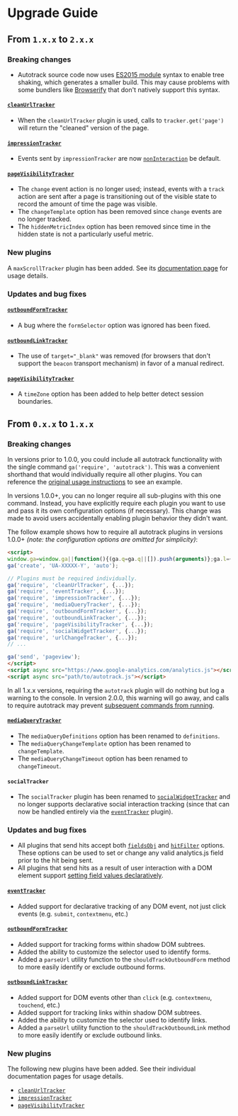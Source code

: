# Upgrade Guide

## From `1.x.x` to `2.x.x`

### Breaking changes

- Autotrack source code now uses [ES2015 module](https://developer.mozilla.org/en-US/docs/Web/JavaScript/Reference/Statements/import) syntax to enable tree shaking, which generates a smaller build. This may cause problems with some bundlers like [Browserify](http://browserify.org/) that don't natively support this syntax.

#### [`cleanUrlTracker`](/docs/plugins/clean-url-tracker.md)

- When the `cleanUrlTracker` plugin is used, calls to `tracker.get('page')` will return the "cleaned" version of the page.

#### [`impressionTracker`](/docs/plugins/impression-tracker.md)

- Events sent by `impressionTracker` are now [`nonInteraction`](https://support.google.com/analytics/answer/1033068#NonInteractionEvents) be default.

#### [`pageVisibilityTracker`](/docs/plugins/page-visibility-tracker.md)

- The `change` event action is no longer used; instead, events with a `track` action are sent after a page is transitioning out of the visible state to record the amount of time the page was visible.
- The `changeTemplate` option has been removed since `change` events are no longer tracked.
- The `hiddenMetricIndex` option has been removed since time in the hidden state is not a particularly useful metric.

### New plugins

A `maxScrollTracker` plugin has been added. See its [documentation page](/docs/plugins/max-scroll-tracker.md) for usage details.

### Updates and bug fixes

#### [`outboundFormTracker`](/docs/plugins/outbound-form-tracker.md)

- A bug where the `formSelector` option was ignored has been fixed.

#### [`outboundLinkTracker`](/docs/plugins/outbound-link-tracker.md)

- The use of `target="_blank"` was removed (for browsers that don't support the `beacon` transport mechanism) in favor of a manual redirect.

#### [`pageVisibilityTracker`](/docs/plugins/page-visibility-tracker.md)

- A `timeZone` option has been added to help better detect session boundaries.


## From `0.x.x` to `1.x.x`

### Breaking changes

In versions prior to 1.0.0, you could include all autotrack functionality with the single command `ga('require', 'autotrack')`. This was a convenient shorthand that would individually require all other plugins. You can reference the [original usage instructions](https://github.com/googleanalytics/autotrack/blob/0.6.5/README.md#usage) to see an example.

In versions 1.0.0+, you can no longer require all sub-plugins with this one command. Instead, you have explicitly require each plugin you want to use and pass it its own configuration options (if necessary). This change was made to avoid users accidentally enabling plugin behavior they didn't want.

The follow example shows how to require all autotrack plugins in versions 1.0.0+ *(note: the configuration options are omitted for simplicity)*:

```html
<script>
window.ga=window.ga||function(){(ga.q=ga.q||[]).push(arguments)};ga.l=+new Date;
ga('create', 'UA-XXXXX-Y', 'auto');

// Plugins must be required individually.
ga('require', 'cleanUrlTracker', {...});
ga('require', 'eventTracker', {...});
ga('require', 'impressionTracker', {...});
ga('require', 'mediaQueryTracker', {...});
ga('require', 'outboundFormTracker', {...});
ga('require', 'outboundLinkTracker', {...});
ga('require', 'pageVisibilityTracker', {...});
ga('require', 'socialWidgetTracker', {...});
ga('require', 'urlChangeTracker', {...});
// ...

ga('send', 'pageview');
</script>
<script async src="https://www.google-analytics.com/analytics.js"></script>
<script async src="path/to/autotrack.js"></script>
```

In all 1.x.x versions, requiring the `autotrack` plugin will do nothing but log a warning to the console. In version 2.0.0, this warning will go away, and calls to require autotrack may prevent [subsequent commands from running](https://devsite.googleplex.com/analytics/devguides/collection/analyticsjs/using-plugins#waiting_for_plugins_to_load).

#### [`mediaQueryTracker`](/docs/plugins/media-query-tracker.md)

- The `mediaQueryDefinitions` option has been renamed to `definitions`.
- The `mediaQueryChangeTemplate` option has been renamed to `changeTemplate`.
- The `mediaQueryChangeTimeout` option has been renamed to `changeTimeout`.

#### `socialTracker`

- The `socialTracker` plugin has been renamed to [`socialWidgetTracker`](/docs/plugins/social-widget-tracker.md) and no longer supports declarative social interaction tracking (since that can now be handled entirely via the [`eventTracker`](/docs/plugins/event-tracker.md) plugin).

### Updates and bug fixes

- All plugins that send hits accept both [`fieldsObj`](/docs/common-options.md#fieldsobj) and [`hitFilter`](/docs/common-options.md#hitfilter) options. These options can be used to set or change any valid analytics.js field prior to the hit being sent.
- All plugins that send hits as a result of user interaction with a DOM element support [setting field values declaratively](/docs/common-options.md#attributeprefix).

#### [`eventTracker`](/docs/plugins/event-tracker.md)

- Added support for declarative tracking of any DOM event, not just click events (e.g. `submit`, `contextmenu`, etc.)

#### [`outboundFormTracker`](/docs/plugins/outbound-form-tracker.md)

- Added support for tracking forms within shadow DOM subtrees.
- Added the ability to customize the selector used to identify forms.
- Added a `parseUrl` utility function to the `shouldTrackOutboundForm` method to more easily identify or exclude outbound forms.

#### [`outboundLinkTracker`](/docs/plugins/outbound-link-tracker.md)

- Added support for DOM events other than `click` (e.g. `contextmenu`, `touchend`, etc.)
- Added support for tracking links within shadow DOM subtrees.
- Added the ability to customize the selector used to identify links.
- Added a `parseUrl` utility function to the `shouldTrackOutboundLink` method to more easily identify or exclude outbound links.

### New plugins

The following new plugins have been added. See their individual documentation pages for usage details.

- [`cleanUrlTracker`](/docs/plugins/clean-url-tracker.md)
- [`impressionTracker`](/docs/plugins/impression-tracker.md)
- [`pageVisibilityTracker`](/docs/plugins/page-visibility-tracker.md)
